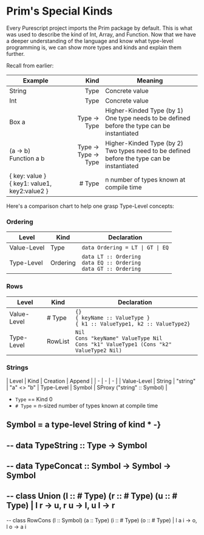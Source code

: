 # Prim's Special Kinds

Every Purescript project imports the Prim package by default. This is what
was used to describe the kind of Int, Array, and Function. Now that we have
a deeper understanding of the language and know what type-level programming is,
we can show more types and kinds and explain them further.

Recall from earlier:

| Example | Kind | Meaning
| - | -: | - |
| String | Type | Concrete value
| Int | Type | Concrete value
| Box a | Type -> Type | Higher-Kinded Type (by 1)<br>One type needs to be defined before the type can be instantiated
| (a -> b)<br>Function a b | Type -> Type -> Type | Higher-Kinded Type (by 2)<br>Two types need to be defined before the type can be instantiated
| { key: value }<br>{ key1: value1, key2:value2 } | # Type | n number of types known at compile time

Here's a comparison chart to help one grasp Type-Level concepts:

### Ordering

| Level | Kind | Declaration |
| - | - | - |
| Value-Level | Type | `data Ordering = LT \| GT \| EQ`
| Type-Level | Ordering | `data LT :: Ordering`<br>`data EQ :: Ordering`<br>`data GT :: Ordering`

### Rows

| Level | Kind | Declaration |
| - | - | - |
| Value-Level | # Type | `{}`<br>`{ keyName :: ValueType }`<br>`{ k1 :: ValueType1, k2 :: ValueType2}`
| Type-Level | RowList | `Nil`<br>`Cons "keyName" ValueType Nil`<br>`Cons "k1" ValueType1 (Cons "k2" ValueType2 Nil)`

### Strings

| Level | Kind | Creation | Append |
| - | - | - |
| Value-Level | String | "string" | "a" &lt;&gt; "b"
| Type-Level | Symbol | SProxy ("string" :: Symbol) |

- `Type` == Kind 0
- `# Type` = n-sized number of types known at compile time


Symbol = a type-level String of kind *
-}
--
-- data TypeString :: Type -> Symbol
--
-- data TypeConcat :: Symbol -> Symbol -> Symbol
--
-- class Union (l :: # Type) (r :: # Type) (u :: # Type) | l r -> u, r u -> l, u l -> r
--
-- class RowCons (l :: Symbol) (a :: Type) (i :: # Type) (o :: # Type) | l a i -> o, l o -> a i
